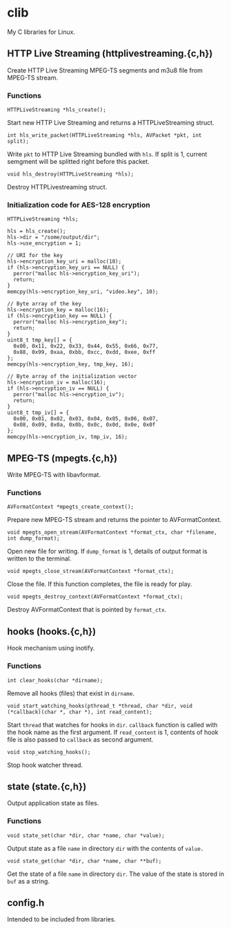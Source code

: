 clib
====

My C libraries for Linux.

## HTTP Live Streaming (httplivestreaming.{c,h})

Create HTTP Live Streaming MPEG-TS segments and m3u8 file from MPEG-TS stream.

### Functions

    HTTPLiveStreaming *hls_create();

Start new HTTP Live Streaming and returns a HTTPLiveStreaming struct.

    int hls_write_packet(HTTPLiveStreaming *hls, AVPacket *pkt, int split);

Write `pkt` to HTTP Live Streaming bundled with `hls`. If split is 1, current semgment will be splitted right before this packet.

    void hls_destroy(HTTPLiveStreaming *hls);

Destroy HTTPLivestreaming struct.

### Initialization code for AES-128 encryption

    HTTPLiveStreaming *hls;

    hls = hls_create();
    hls->dir = "/some/output/dir";
    hls->use_encryption = 1;

    // URI for the key
    hls->encryption_key_uri = malloc(10);
    if (hls->encryption_key_uri == NULL) {
      perror("malloc hls->encryption_key_uri");
      return;
    }
    memcpy(hls->encryption_key_uri, "video.key", 10);

    // Byte array of the key
    hls->encryption_key = malloc(16);
    if (hls->encryption_key == NULL) {
      perror("malloc hls->encryption_key");
      return;
    }
    uint8_t tmp_key[] = {
      0x00, 0x11, 0x22, 0x33, 0x44, 0x55, 0x66, 0x77,
      0x88, 0x99, 0xaa, 0xbb, 0xcc, 0xdd, 0xee, 0xff
    };
    memcpy(hls->encryption_key, tmp_key, 16);

    // Byte array of the initialization vector
    hls->encryption_iv = malloc(16);
    if (hls->encryption_iv == NULL) {
      perror("malloc hls->encryption_iv");
      return;
    }
    uint8_t tmp_iv[] = {
      0x00, 0x01, 0x02, 0x03, 0x04, 0x05, 0x06, 0x07,
      0x08, 0x09, 0x0a, 0x0b, 0x0c, 0x0d, 0x0e, 0x0f
    };
    memcpy(hls->encryption_iv, tmp_iv, 16);

## MPEG-TS (mpegts.{c,h})

Write MPEG-TS with libavformat.

### Functions

    AVFormatContext *mpegts_create_context();

Prepare new MPEG-TS stream and returns the pointer to AVFormatContext.

    void mpegts_open_stream(AVFormatContext *format_ctx, char *filename, int dump_format);

Open new file for writing. If `dump_format` is 1, details of output format is written to the terminal.

    void mpegts_close_stream(AVFormatContext *format_ctx);

Close the file. If this function completes, the file is ready for play.

    void mpegts_destroy_context(AVFormatContext *format_ctx);

Destroy AVFormatContext that is pointed by `format_ctx`.

## hooks (hooks.{c,h})

Hook mechanism using inotify.

### Functions

    int clear_hooks(char *dirname);

Remove all hooks (files) that exist in `dirname`.

    void start_watching_hooks(pthread_t *thread, char *dir, void (*callback)(char *, char *), int read_content);

Start `thread` that watches for hooks in `dir`. `callback` function is called with the hook name as the first argument. If `read_content` is 1, contents of hook file is also passed to `callback` as second argument.

    void stop_watching_hooks();

Stop hook watcher thread.

## state (state.{c,h})

Output application state as files.

### Functions

    void state_set(char *dir, char *name, char *value);

Output state as a file `name` in directory `dir` with the contents of `value.`

    void state_get(char *dir, char *name, char **buf);

Get the state of a file `name` in directory `dir`. The value of the state is stored in `buf` as a string.

## config.h

Intended to be included from libraries.
